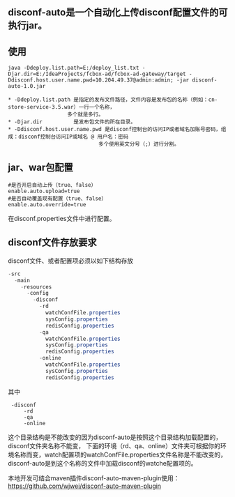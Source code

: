 ## disconf-auto是一个自动化上传disconf配置文件的可执行jar。

## 使用
```
java -Ddeploy.list.path=E:/deploy_list.txt -Djar.dir=E:/IdeaProjects/fcbox-ad/fcbox-ad-gateway/target -Ddisconf.host.user.name.pwd=10.204.49.37@admin:admin; -jar disconf-auto-1.0.jar
```

```
* -Ddeploy.list.path 是指定的发布文件路径，文件内容是发布包的名称（例如：cn-store-service-3.5.war）一行一个名称，
                   多个就是多行。
* -Djar.dir          是发布包文件的所在目录。
* -Ddisconf.host.user.name.pwd 是disconf控制台的访问IP或者域名加账号密码，组成：disconf控制台访问IP或域名 @ 用户名：密码
                             多个使用英文分号（;）进行分割。
```                             

## jar、war包配置
```properties
#是否开启自动上传（true、false）
enable.auto.upload=true
#是否自动覆盖现有配置（true、false）
enable.auto.override=true
```

在disconf.properties文件中进行配置。

## disconf文件存放要求
disconf文件、或者配置项必须以如下结构存放

```java
-src
  -main
    -resources
      -config
        -disconf
          -rd
            watchConfFile.properties
            sysConfig.properties
            redisConfig.properties
          -qa
            watchConfFile.properties
            sysConfig.properties
            redisConfig.properties
          -online
            watchConfFile.properties
            sysConfig.properties
            redisConfig.properties
```

其中 
```
 -disconf
     -rd
     -qa
     -online
```
这个目录结构是不能改变的因为disconf-auto是按照这个目录结构加载配置的，disconf文件夹名称不能变，
下面的环境（rd、qa、online）文件夹可根据你的环境名称而变，watch配置项的watchConfFile.properties文件名称是不能改变的，
disconf-auto是到这个名称的文件中加载disconf的watche配置项的。 

本地开发可结合maven插件disconf-auto-maven-plugin使用：https://github.com/wjwei/disconf-auto-maven-plugin

